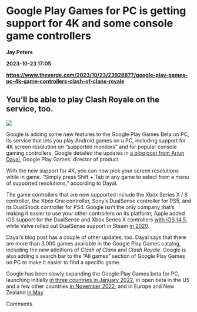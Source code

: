 # Google Play Games for PC is getting support for 4K and some console game controllers
**Jay Peters**

**2023-10-23 17:05**

**https://www.theverge.com/2023/10/23/23928877/google-play-games-pc-4k-game-controllers-clash-of-clans-royale**

You’ll be able to play Clash Royale on the service, too.
--------------------------------------------------------

![](https://cdn.vox-cdn.com/thumbor/n7BNboQ3QEk7QdxRu79cjuFwsj4=/0x0:2040x1360/1200x628/filters:focal(1020x680:1021x681)/cdn.vox-cdn.com/uploads/chorus_asset/file/24016887/STK093_Google_02.jpg)

Google is adding some new features to the Google Play Games Beta on PC, its service that lets you play Android games on a PC, including support for 4K screen resolution on “supported monitors” and for popular console gaming controllers. Google detailed the updates in [a blog post from Arjun Dayal](https://blog.google/products/google-play/google-play-games-beta-october-2023-update/), Google Play Games’ director of product.

With the new support for 4K, you can now pick your screen resolutions while in game. “Simply press Shift + Tab in any game to select from a menu of supported resolutions,” according to Dayal.

The game controllers that are now supported include the Xbox Series X / S controller, the Xbox One controller, Sony’s DualSense controller for PS5, and its DualShock controller for PS4. Google isn’t the only company that’s making it easier to use your other controllers on its platform; Apple added iOS support for the DualSense and Xbox Series X controllers [with iOS 14.5](https://www.theverge.com/2021/2/1/22260671/ios-14-5-ps5-dualsense-xbox-series-x-controller-support), while Valve rolled out DualSense support in Steam [in 2020](https://www.theverge.com/2020/11/23/21591013/steam-input-api-ps5-dualsense-controller-support).

Dayal’s blog post has a couple of other updates, too. Dayal says that there are more than 3,000 games available in the Google Play Games catalog, including the new additions of _Clash of Clans_ and _Clash Royale_. Google is also adding a search bar to the “All games” section of Google Play Games on PC to make it easier to find a specific game.

Google has been slowly expanding the Google Play Games beta for PC, launching initially [in three countries in January 2022](https://www.theverge.com/2022/1/19/22891046/google-play-games-android-games-windows-pc-beta-launch), in open beta in the US and a few other countries [in November 2022](https://www.theverge.com/2022/11/2/23436453/google-play-games-android-pc-open-beta), and in Europe and New Zealand [in May](https://www.theverge.com/2023/5/25/23737091/google-play-games-for-pc-beta-europe-new-zealand-release).

Comments